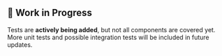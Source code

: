 ## 🚧 Work in Progress

Tests are **actively being added**, but not all components are covered yet.  
More unit tests and possible integration tests will be included in future updates.